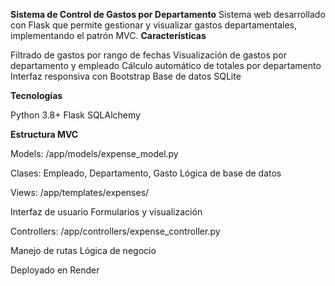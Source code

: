 **Sistema de Control de Gastos por Departamento**
Sistema web desarrollado con Flask que permite gestionar y visualizar gastos departamentales, implementando el patrón MVC.
**Características**

Filtrado de gastos por rango de fechas
Visualización de gastos por departamento y empleado
Cálculo automático de totales por departamento
Interfaz responsiva con Bootstrap
Base de datos SQLite

**Tecnologías**

Python 3.8+
Flask
SQLAlchemy

**Estructura MVC**

Models: /app/models/expense_model.py

Clases: Empleado, Departamento, Gasto
Lógica de base de datos


Views: /app/templates/expenses/

Interfaz de usuario
Formularios y visualización


Controllers: /app/controllers/expense_controller.py

Manejo de rutas
Lógica de negocio

Deployado en Render
